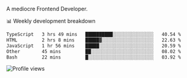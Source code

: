 A mediocre Frontend Developer.

📊 Weekly development breakdown
<!--START_SECTION:waka-->

```txt
TypeScript   3 hrs 49 mins   ██████████░░░░░░░░░░░░░░░   40.54 %
HTML         2 hrs 8 mins    █████▓░░░░░░░░░░░░░░░░░░░   22.63 %
JavaScript   1 hr 56 mins    █████░░░░░░░░░░░░░░░░░░░░   20.59 %
Other        45 mins         ██░░░░░░░░░░░░░░░░░░░░░░░   08.02 %
Bash         22 mins         █░░░░░░░░░░░░░░░░░░░░░░░░   03.92 %
```

<!--END_SECTION:waka-->

<img src="https://gpvc.arturio.dev/iqbalfasri" alt="Profile views"/>
